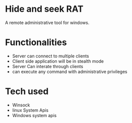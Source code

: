 # Hide and seek RAT
A remote administrative tool for windows.

# Functionalities 
* Server can connect to multiple clients
* Client side application will be in stealth mode
* Server Can interate through clients
* can execute any command with administrative privileges

# Tech used 
* Winsock
* linux System Apis
* Windows system apis
